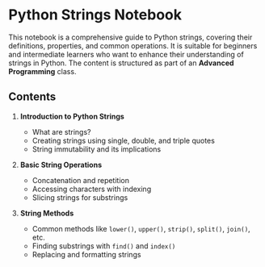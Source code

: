 # Python Strings Notebook

This notebook is a comprehensive guide to Python strings, covering their definitions, properties, and common operations. It is suitable for beginners and intermediate learners who want to enhance their understanding of strings in Python. The content is structured as part of an **Advanced Programming** class.

## Contents

1. **Introduction to Python Strings**
   - What are strings?
   - Creating strings using single, double, and triple quotes
   - String immutability and its implications

2. **Basic String Operations**
   - Concatenation and repetition
   - Accessing characters with indexing
   - Slicing strings for substrings

3. **String Methods**
   - Common methods like `lower()`, `upper()`, `strip()`, `split()`, `join()`, etc.
   - Finding substrings with `find()` and `index()`
   - Replacing and formatting strings


